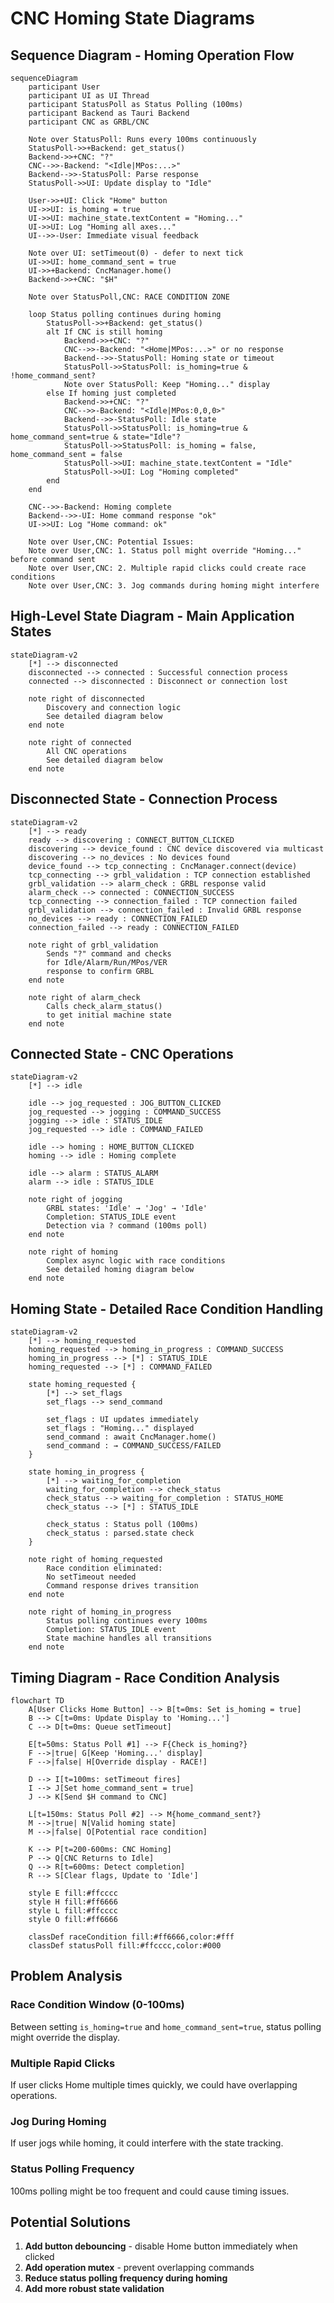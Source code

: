 # CNC Homing State Diagrams

## Sequence Diagram - Homing Operation Flow

```mermaid
sequenceDiagram
    participant User
    participant UI as UI Thread
    participant StatusPoll as Status Polling (100ms)
    participant Backend as Tauri Backend
    participant CNC as GRBL/CNC

    Note over StatusPoll: Runs every 100ms continuously
    StatusPoll->>+Backend: get_status()
    Backend->>+CNC: "?"
    CNC-->>-Backend: "<Idle|MPos:...>"
    Backend-->>-StatusPoll: Parse response
    StatusPoll->>UI: Update display to "Idle"

    User->>+UI: Click "Home" button
    UI->>UI: is_homing = true
    UI->>UI: machine_state.textContent = "Homing..."
    UI->>UI: Log "Homing all axes..."
    UI-->>-User: Immediate visual feedback

    Note over UI: setTimeout(0) - defer to next tick
    UI->>UI: home_command_sent = true
    UI->>+Backend: CncManager.home()
    Backend->>+CNC: "$H"
    
    Note over StatusPoll,CNC: RACE CONDITION ZONE
    
    loop Status polling continues during homing
        StatusPoll->>+Backend: get_status()
        alt If CNC is still homing
            Backend->>+CNC: "?"
            CNC-->>-Backend: "<Home|MPos:...>" or no response
            Backend-->>-StatusPoll: Homing state or timeout
            StatusPoll->>StatusPoll: is_homing=true & !home_command_sent?
            Note over StatusPoll: Keep "Homing..." display
        else If homing just completed
            Backend->>+CNC: "?"
            CNC-->>-Backend: "<Idle|MPos:0,0,0>"
            Backend-->>-StatusPoll: Idle state
            StatusPoll->>StatusPoll: is_homing=true & home_command_sent=true & state="Idle"?
            StatusPoll->>StatusPoll: is_homing = false, home_command_sent = false
            StatusPoll->>UI: machine_state.textContent = "Idle"
            StatusPoll->>UI: Log "Homing completed"
        end
    end

    CNC-->>-Backend: Homing complete
    Backend-->>-UI: Home command response "ok"
    UI->>UI: Log "Home command: ok"

    Note over User,CNC: Potential Issues:
    Note over User,CNC: 1. Status poll might override "Homing..." before command sent
    Note over User,CNC: 2. Multiple rapid clicks could create race conditions
    Note over User,CNC: 3. Jog commands during homing might interfere
```

## High-Level State Diagram - Main Application States

```mermaid
stateDiagram-v2
    [*] --> disconnected
    disconnected --> connected : Successful connection process
    connected --> disconnected : Disconnect or connection lost
    
    note right of disconnected
        Discovery and connection logic
        See detailed diagram below
    end note
    
    note right of connected
        All CNC operations
        See detailed diagram below
    end note
```

## Disconnected State - Connection Process

```mermaid
stateDiagram-v2
    [*] --> ready
    ready --> discovering : CONNECT_BUTTON_CLICKED
    discovering --> device_found : CNC device discovered via multicast
    discovering --> no_devices : No devices found
    device_found --> tcp_connecting : CncManager.connect(device)
    tcp_connecting --> grbl_validation : TCP connection established
    grbl_validation --> alarm_check : GRBL response valid
    alarm_check --> connected : CONNECTION_SUCCESS
    tcp_connecting --> connection_failed : TCP connection failed
    grbl_validation --> connection_failed : Invalid GRBL response
    no_devices --> ready : CONNECTION_FAILED
    connection_failed --> ready : CONNECTION_FAILED
    
    note right of grbl_validation
        Sends "?" command and checks
        for Idle/Alarm/Run/MPos/VER
        response to confirm GRBL
    end note
    
    note right of alarm_check
        Calls check_alarm_status()
        to get initial machine state
    end note
```

## Connected State - CNC Operations

```mermaid
stateDiagram-v2
    [*] --> idle
    
    idle --> jog_requested : JOG_BUTTON_CLICKED
    jog_requested --> jogging : COMMAND_SUCCESS
    jogging --> idle : STATUS_IDLE
    jog_requested --> idle : COMMAND_FAILED
    
    idle --> homing : HOME_BUTTON_CLICKED
    homing --> idle : Homing complete
    
    idle --> alarm : STATUS_ALARM
    alarm --> idle : STATUS_IDLE
    
    note right of jogging
        GRBL states: 'Idle' → 'Jog' → 'Idle'
        Completion: STATUS_IDLE event
        Detection via ? command (100ms poll)
    end note
    
    note right of homing
        Complex async logic with race conditions
        See detailed homing diagram below
    end note
```

## Homing State - Detailed Race Condition Handling

```mermaid
stateDiagram-v2
    [*] --> homing_requested
    homing_requested --> homing_in_progress : COMMAND_SUCCESS
    homing_in_progress --> [*] : STATUS_IDLE
    homing_requested --> [*] : COMMAND_FAILED
    
    state homing_requested {
        [*] --> set_flags
        set_flags --> send_command
        
        set_flags : UI updates immediately
        set_flags : "Homing..." displayed
        send_command : await CncManager.home()
        send_command : → COMMAND_SUCCESS/FAILED
    }
    
    state homing_in_progress {
        [*] --> waiting_for_completion
        waiting_for_completion --> check_status
        check_status --> waiting_for_completion : STATUS_HOME
        check_status --> [*] : STATUS_IDLE
        
        check_status : Status poll (100ms)
        check_status : parsed.state check
    }
    
    note right of homing_requested
        Race condition eliminated:
        No setTimeout needed
        Command response drives transition
    end note
    
    note right of homing_in_progress
        Status polling continues every 100ms
        Completion: STATUS_IDLE event
        State machine handles all transitions
    end note
```

## Timing Diagram - Race Condition Analysis

```mermaid
flowchart TD
    A[User Clicks Home Button] --> B[t=0ms: Set is_homing = true]
    B --> C[t=0ms: Update Display to 'Homing...']
    C --> D[t=0ms: Queue setTimeout]
    
    E[t=50ms: Status Poll #1] --> F{Check is_homing?}
    F -->|true| G[Keep 'Homing...' display]
    F -->|false| H[Override display - RACE!]
    
    D --> I[t=100ms: setTimeout fires]
    I --> J[Set home_command_sent = true]
    J --> K[Send $H command to CNC]
    
    L[t=150ms: Status Poll #2] --> M{home_command_sent?}
    M -->|true| N[Valid homing state]
    M -->|false| O[Potential race condition]
    
    K --> P[t=200-600ms: CNC Homing]
    P --> Q[CNC Returns to Idle]
    Q --> R[t=600ms: Detect completion]
    R --> S[Clear flags, Update to 'Idle']
    
    style E fill:#ffcccc
    style H fill:#ff6666
    style L fill:#ffcccc
    style O fill:#ff6666
    
    classDef raceCondition fill:#ff6666,color:#fff
    classDef statusPoll fill:#ffcccc,color:#000
```

## Problem Analysis

### Race Condition Window (0-100ms)
Between setting `is_homing=true` and `home_command_sent=true`, status polling might override the display.

### Multiple Rapid Clicks
If user clicks Home multiple times quickly, we could have overlapping operations.

### Jog During Homing
If user jogs while homing, it could interfere with the state tracking.

### Status Polling Frequency
100ms polling might be too frequent and could cause timing issues.

## Potential Solutions

1. **Add button debouncing** - disable Home button immediately when clicked
2. **Add operation mutex** - prevent overlapping commands  
3. **Reduce status polling frequency during homing**
4. **Add more robust state validation**
